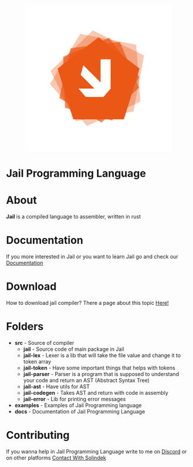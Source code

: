 <div align="center">
  <img src="./logo.png" alt="Logo" width="400" />
</div>

# Jail Programming Language
# About
**Jail** is a compiled language to assembler, written in rust
# Documentation
If you more interested in Jail or you want to learn Jail go and check our [Documentation](https://github.com/SolindekDev/Jail/blob/main/Documentation/Introduction.md) 
# Download
How to download jail compiler? There a page about this topic [Here!](https://github.com/SolindekDev/Jail/blob/main/Documentation/Download/Download.md)
# Folders
- **src** - Source of compiler
  - **jail** - Source code of main package in Jail
  - **jail-lex** - Lexer is a lib that will take the file value and change it to token array
  - **jail-token** - Have some important things that helps with tokens
  - **jail-parser** - Parser is a program that is supposed to understand your code and return an AST (Abstract Syntax Tree)
  - **jail-ast** - Have utils for AST
  - **jail-codegen** - Takes AST and return with code in assembly
  - **jail-error** - Lib for printing error messages
- **examples** - Examples of Jail Programming language
- **docs** - Documentation of Jail Programming Language
# Contributing
If you wanna help in Jail Programming Language write to me on [Discord](https://discord.com/users/644446151210172447) or on other platforms [Contact With Solindek](https://solindek.tech/contact.html)


